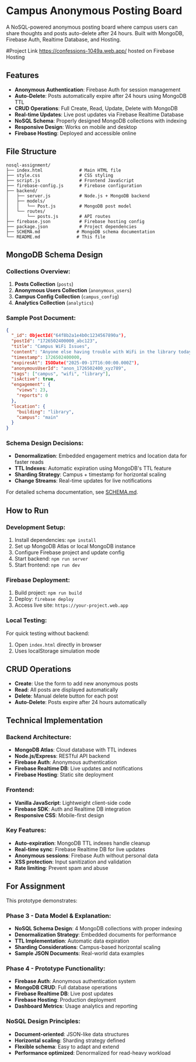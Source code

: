 # Campus Anonymous Posting Board

A NoSQL-powered anonymous posting board where campus users can share thoughts and posts auto-delete after 24 hours. Built with MongoDB, Firebase Auth, Realtime Database, and Hosting.

#Project Link
https://confessions-1049a.web.app/
hosted on Firebase Hosting

## Features

- **Anonymous Authentication**: Firebase Auth for session management
- **Auto-Delete**: Posts automatically expire after 24 hours using MongoDB TTL
- **CRUD Operations**: Full Create, Read, Update, Delete with MongoDB
- **Real-time Updates**: Live post updates via Firebase Realtime Database
- **NoSQL Schema**: Properly designed MongoDB collections with indexing
- **Responsive Design**: Works on mobile and desktop
- **Firebase Hosting**: Deployed and accessible online

## File Structure

```
nosql-assignment/
├── index.html              # Main HTML file
├── style.css               # CSS styling
├── script.js               # Frontend JavaScript
├── firebase-config.js      # Firebase configuration
├── backend/
│   ├── server.js           # Node.js + MongoDB backend
│   ├── models/
│   │   └── Post.js         # MongoDB post model
│   └── routes/
│       └── posts.js        # API routes
├── firebase.json           # Firebase hosting config
├── package.json            # Project dependencies
├── SCHEMA.md              # MongoDB schema documentation
└── README.md              # This file
```

## MongoDB Schema Design

### Collections Overview:

1. **Posts Collection** (`posts`)
2. **Anonymous Users Collection** (`anonymous_users`) 
3. **Campus Config Collection** (`campus_config`)
4. **Analytics Collection** (`analytics`)

### Sample Post Document:
```json
{
  "_id": ObjectId("64f8b2a1e4b0c1234567890a"),
  "postId": "1726502400000_abc123",
  "title": "Campus WiFi Issues",
  "content": "Anyone else having trouble with WiFi in the library today?",
  "timestamp": 1726502400000,
  "expiresAt": ISODate("2025-09-17T16:00:00.000Z"),
  "anonymousUserId": "anon_1726502400_xyz789",
  "tags": ["campus", "wifi", "library"],
  "isActive": true,
  "engagement": {
    "views": 23,
    "reports": 0
  },
  "location": {
    "building": "library",
    "campus": "main"
  }
}
```

### Schema Design Decisions:

- **Denormalization**: Embedded engagement metrics and location data for faster reads
- **TTL Indexes**: Automatic expiration using MongoDB's TTL feature
- **Sharding Strategy**: Campus + timestamp for horizontal scaling
- **Change Streams**: Real-time updates for live notifications

For detailed schema documentation, see [SCHEMA.md](./SCHEMA.md).

## How to Run

### Development Setup:
1. Install dependencies: `npm install`
2. Set up MongoDB Atlas or local MongoDB instance
3. Configure Firebase project and update config
4. Start backend: `npm run server`
5. Start frontend: `npm run dev`

### Firebase Deployment:
1. Build project: `npm run build`
2. Deploy: `firebase deploy`
3. Access live site: `https://your-project.web.app`

### Local Testing:
For quick testing without backend:
1. Open `index.html` directly in browser
2. Uses localStorage simulation mode

## CRUD Operations

- **Create**: Use the form to add new anonymous posts
- **Read**: All posts are displayed automatically
- **Delete**: Manual delete button for each post
- **Auto-Delete**: Posts expire after 24 hours automatically

## Technical Implementation

### Backend Architecture:
- **MongoDB Atlas**: Cloud database with TTL indexes
- **Node.js/Express**: RESTful API backend
- **Firebase Auth**: Anonymous authentication
- **Firebase Realtime DB**: Live updates and notifications
- **Firebase Hosting**: Static site deployment

### Frontend:
- **Vanilla JavaScript**: Lightweight client-side code
- **Firebase SDK**: Auth and Realtime DB integration
- **Responsive CSS**: Mobile-first design

### Key Features:
- **Auto-expiration**: MongoDB TTL indexes handle cleanup
- **Real-time sync**: Firebase Realtime DB for live updates
- **Anonymous sessions**: Firebase Auth without personal data
- **XSS protection**: Input sanitization and validation
- **Rate limiting**: Prevent spam and abuse

## For Assignment

This prototype demonstrates:

### Phase 3 - Data Model & Explanation:
- **NoSQL Schema Design**: 4 MongoDB collections with proper indexing
- **Denormalization Strategy**: Embedded documents for performance
- **TTL Implementation**: Automatic data expiration
- **Sharding Considerations**: Campus-based horizontal scaling
- **Sample JSON Documents**: Real-world data examples

### Phase 4 - Prototype Functionality:
- **Firebase Auth**: Anonymous authentication system
- **MongoDB CRUD**: Full database operations
- **Firebase Realtime DB**: Live post updates
- **Firebase Hosting**: Production deployment
- **Dashboard Metrics**: Usage analytics and reporting

### NoSQL Design Principles:
- **Document-oriented**: JSON-like data structures
- **Horizontal scaling**: Sharding strategy defined
- **Flexible schema**: Easy to adapt and extend
- **Performance optimized**: Denormalized for read-heavy workload
